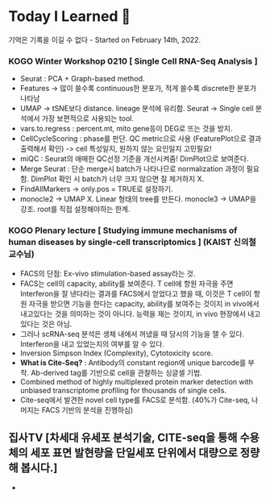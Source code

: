 # Today I Learned 📒
기억은 기록을 이길 수 없다 - Started on February 14th, 2022.

### KOGO Winter Workshop 0210 [ Single Cell RNA-Seq Analysis ]
- Seurat : PCA + Graph-based method.
- Features -> 많이 쓸수록 continuous한 분포가, 적게 쓸수록 discrete한 분포가 나타남
- UMAP -> tSNE보다 distance. lineage 분석에 유리함. Seurat -> Single cell 분석에서 가장 보편적으로 사용되는 tool.
- vars.to.regress : percent.mt, mito gene등이 DEG로 뜨는 것을 방지.
- CellCycleScoring : phase를 판단. QC metric으로 사용 (FeaturePlot으로 결과 출력해서 확인) -> cell 특성일지, 원하지 않는 요인일지 고민필요!
- miQC : Seurat의 애매한 QC선정 기준을 개선시켜줌! DimPlot으로 보여준다.
- Merge Seurat : 단순 merge시 batch가 나타나므로 normalization 과정이 필요함. DimPlot 확인 시 batch가 너무 크지 않으면 잘 제거하지 X.
- FindAllMarkers -> only.pos = TRUE로 설정하기.
- monocle2 -> UMAP X. Linear 형태의 tree를 만든다. monocle3 -> UMAP을 강조. root를 직접 설정해야하는 한계.

### KOGO Plenary lecture [ Studying immune mechanisms of human diseases by single-cell transcriptomics ] (KAIST 신의철 교수님)
- FACS의 단점: Ex-vivo stimulation-based assay라는 것.
- FACS는 cell의 capacity, ability를 보여준다. T cell에 항원 자극을 주면 Interferon을 잘 낸다라는 결과를 FACS에서 얻었다고 했을 때, 이것은 T cell이 항원 자극을 받으면 기능을 한다는 capacity, ability를 보여주는 것이지 in vivo에서 내고있다는 것을 의미하는 것이 아니다. 능력을 재는 것이지, in vivo 현장에서 내고 있다는 것은 아님.
- 그러나 scRNA-seq 분석은 생체 내에서 꺼냈을 때 당시의 기능을 잴 수 있다. Interferon을 내고 있었는지의 여부를 알 수 있다.
- Inversion Simpson Index (Complexity), Cytotoxicity score.
- **What is Cite-Seq?** : Antibody의 constant region에 unique barcode를 부착. Ab-derived tag를 기반으로 cell을 관찰하는 싱글셀 기법.
- Combined method of highly multiplexed protein marker detection with unbiased transcriptome profiling for thousands of single cells.
- Cite-seq에서 발견한 novel cell type를 FACS로 분석함. (40%가 Cite-seq, 나머지는 FACS 기반의 분석을 진행하심)

## 집사TV [차세대 유세포 분석기술, CITE-seq을 통해 수용체의 세포 표면 발현량을 단일세포 단위에서 대량으로 정량해 봅시다.]
- 
